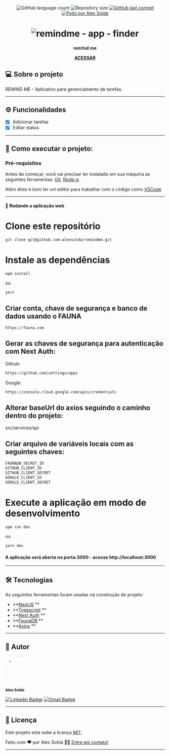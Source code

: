 <p align="center">
  <img alt="GitHub language count" src="https://img.shields.io/github/languages/count/alexsolda/remindme">

  <img alt="Repository size" src="https://img.shields.io/github/repo-size/alexsolda/remindme">
  
  <a href="https://github.com/alexsolda/remindme/commits/master">
    <img alt="GitHub last commit" src="https://img.shields.io/github/last-commit/alexsolda/remindme">
  </a>
   

  <a href="https://www.linkedin.com/in/alexsolda/">
    <img alt="Feito por Alex Solda" src="https://img.shields.io/badge/feito%20por-Alex-Solda">
  </a>
 
  
 
</p>
<h1 align="center">
    <img alt="remindme - app - finder" title="#remindme" src="https://user-images.githubusercontent.com/62905501/130302902-038073db-403c-44ee-91f6-4f63b1b7575e.png" />
</h1>

<h4 align="center"> 
 rem!nd me

 **[ACESSAR](https://remindme-blush.vercel.app/)**

</h4>




## 💻 Sobre o projeto

 REM!ND ME - Aplicativo para gerenciamento de tarefas.


---

## ⚙️ Funcionalidades

- [x] Adicionar tarefas
- [x] Editar status

---


## 🚀 Como executar o projeto:

### Pré-requisitos

Antes de começar, você vai precisar ter instalado em sua máquina as seguintes ferramentas:
[Git](https://git-scm.com), [Node.js](https://nodejs.org/en/)

Além disto é bom ter um editor para trabalhar com o código como [VSCode](https://code.visualstudio.com/)

---

#### 🧭 Rodando a aplicação web


# Clone este repositório
```bash
git clone git@github.com:alexsolda/remindme.git
```


# Instale as dependências
```bash
npm install
```

ou

```bash
yarn
```

## Criar conta, chave de segurança e banco de dados usando o FAUNA 

```bash
https://fauna.com
```

## Gerar as chaves de segurança para autenticação com Next Auth:

Github:
```bash
https://github.com/settings/apps
```

Google:
```bash
https://console.cloud.google.com/apis/credentials
```

## Alterar baseUrl do axios seguindo o caminho dentro do projeto:

src/services/api

## Criar arquivo de variáveis locais com as seguintes chaves:

```bash
FAUNADB_SECRET_ID
GITHUB_CLIENT_ID
GITHUB_CLIENT_SECRET
GOOGLE_CLIENT_ID
GOOGLE_CLIENT_SECRET
```

# Execute a aplicação em modo de desenvolvimento
```bash
npm run dev
```

ou

```bash
yarn dev
```

#### A aplicação será aberta na porta:3000 - acesse http://localhost:3000



---

## 🛠 Tecnologias

As seguintes ferramentas foram usadas na construção do projeto:

-   **[NextJS](https://nextjs.org/) **
-   **[Typescript](https://www.typescriptlang.org/) **
-   **[Next Auth](https://next-auth.js.org/) **
-   **[FaunaDB](https://fauna.com/) **
-   **[Axios](https://github.com/axios/axios) **


---

## 🦸 Autor

<a href="https://www.linkedin.com/in/alexsolda/">
 <img style="border-radius: 50%;" src="https://avatars.githubusercontent.com/u/62905501?s=400&u=7428ae3671383502899fdcdd32952de1dc61a4c6&v=4" width="100px;" alt=""/>
 <br />
 <sub><b>Alex Solda</b></sub></a> 
 <br />

[![Linkedin Badge](https://img.shields.io/badge/-Alex-blue?style=flat-square&logo=Linkedin&logoColor=white&link=https://www.linkedin.com/in/alexsolda/)](https://www.linkedin.com/in/alexsolda/) 
[![Gmail Badge](https://img.shields.io/badge/-alexsoldaa@gmail.com-c14438?style=flat-square&logo=Gmail&logoColor=white&link=mailto:alexsoldaa@gmail.com)](mailto:alexsoldaa@gmail.com)

---

## 📝 Licença

Este projeto esta sobe a licença [MIT](https://github.com/alexsolda/mybank-app/blob/developing/LICENSE).

Feito com ❤️ por Alex Solda 👋🏽 [Entre em contato!](https://www.linkedin.com/in/alexsolda/)

---
